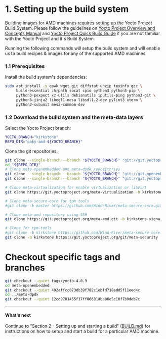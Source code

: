 # 1. Setting up the build system

Building images for AMD machines requires setting up the Yocto Project
Build System. Please follow the guidelines on
[Yocto Project Overview and Concepts Manual](https://docs.yoctoproject.org/4.0.5/overview-manual/index.html)
and [Yocto Project Quick Build Guide](https://docs.yoctoproject.org/4.0.5/brief-yoctoprojectqs/index.html)
if you are not familiar with the Yocto Project and it's Build System.

Running the following commands will setup the build system and will
enable us to build recipes & images for any of the supported AMD machines.

### 1.1 Prerequisites

Install the build system's dependencies:
```sh
sudo apt install -y gawk wget git diffstat unzip texinfo gcc \
     build-essential chrpath socat cpio python3 python3-pip \
     python3-pexpect xz-utils debianutils iputils-ping python3-git \
     python3-jinja2 libegl1-mesa libsdl1.2-dev pylint3 xterm \
     python3-subunit mesa-common-dev
```

### 1.2 Download the build system and the meta-data layers

Select the Yocto Project branch:
```sh
YOCTO_BRANCH="kirkstone"
REPO_DIR="poky-amd-${YOCTO_BRANCH}"
```

Clone the git repositories: 
```sh
git clone --single-branch --branch "${YOCTO_BRANCH}" "git://git.yoctoproject.org/poky" "${REPO_DIR}"
cd "${REPO_DIR}"
# Clone meta-openembedded and meta-dpdk repositories
git clone --single-branch --branch "${YOCTO_BRANCH}" "git://git.openembedded.org/meta-openembedded"
git clone --single-branch --branch "${YOCTO_BRANCH}" "git://git.yoctoproject.org/meta-dpdk"

# Clone meta-virtualization for enable virtualization or libvirt
git clone https://git.yoctoproject.org/meta-virtualization -b kirkstone

# Clone meta-secure-core for tpm tools
#git clone -b master https://github.com/Wind-River/meta-secure-core.git

# Clone meta-amd repository using SSH
git clone https://git.yoctoproject.org/meta-amd.git -b kirkstone-siena-beta-20240

# Clone for tpm-tools
#git clone -b kirkstone https://github.com/Wind-River/meta-secure-core.git
git clone -b kirkstone https://git.yoctoproject.org/git/meta-security
```

# Checkout specific tags and branches
```sh
git checkout --quiet tags/yocto-4.0.9
cd meta-openembedded
git checkout --quiet 402affcc073db39f782c1ebfd718edd5f11eed4c
cd ../meta-dpdk
git checkout --quiet 12cd9701455f17ff86681dba86e5c10f7b0deb7c

```
---
#### What's next

Continue to "Section 2 - Setting up and starting a build"
([BUILD.md](BUILD.md)) for instructions on how to setup and start a
build for a particular AMD machine.
